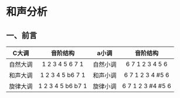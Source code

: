 # 和声分析
## 一、前言
|C大调|音阶结构|a小调|音阶结构|
|:-:|:-:|:-:|:-:|
|自然大调|1 2 3 4 5 6 7 1|自然小调|6 7 1 2 3 4 5 6|
|和声大调|1 2 3 4 5 b6 7 1|和声小调|6 7 1 2 3 4 #5 6|
|旋律大调|1 2 3 4 5 b6 b7 1|旋律小调|6 7 1 2 3 #4 #5 6|

